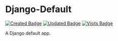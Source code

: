 # Django-Default

[![Created Badge](https://badges.pufler.dev/created/Ariel-MN/Django-Default)](https://github.com/Ariel-MN/Django-Default/)
[![Updated Badge](https://badges.pufler.dev/updated/Ariel-MN/Django-Default)](https://github.com/Ariel-MN/Django-Default/)
[![Visits Badge](https://badges.pufler.dev/visits/Ariel-MN/Django-Default)](https://github.com/Ariel-MN/Django-Default/)

A Django default app.
